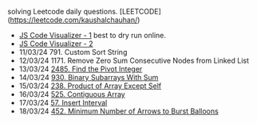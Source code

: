solving Leetcode daily questions.
[LEETCODE] (https://leetcode.com/kaushalchauhan/)

- [JS Code Visualizer - 1](https://jsviz.klve.nl/#?code=Q) best to dry run online.
- [JS Code Visualizer - 2](https://pythontutor.com/javascript.html#mode=edit)
- 11/03/24 791. Custom Sort String
- 12/03/24 1171. Remove Zero Sum Consecutive Nodes from Linked List
- 13/03/24 [2485. Find the Pivot Integer](https://leetcode.com/problems/find-the-pivot-integer/description/)
- 14/03/24 [930. Binary Subarrays With Sum](https://leetcode.com/problems/binary-subarrays-with-sum/description)
- 15/03/24 [238. Product of Array Except Self](https://leetcode.com/problems/product-of-array-except-self/description)
- 16/03/24 [525. Contiguous Array](https://leetcode.com/problems/contiguous-array/description)
- 17/03/24 [57. Insert Interval](https://leetcode.com/problems/insert-interval/description)
- 18/03/24 [452. Minimum Number of Arrows to Burst Balloons](https://leetcode.com/problems/minimum-number-of-arrows-to-burst-balloons/description)
